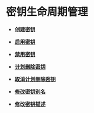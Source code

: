 # 密钥生命周期管理<a name="topic_300000000"></a>

-   **[创建密钥](创建密钥.md)**  

-   **[启用密钥](启用密钥.md)**  

-   **[禁用密钥](禁用密钥.md)**  

-   **[计划删除密钥](计划删除密钥.md)**  

-   **[取消计划删除密钥](取消计划删除密钥.md)**  

-   **[修改密钥别名](修改密钥别名.md)**  

-   **[修改密钥描述](修改密钥描述.md)**  

